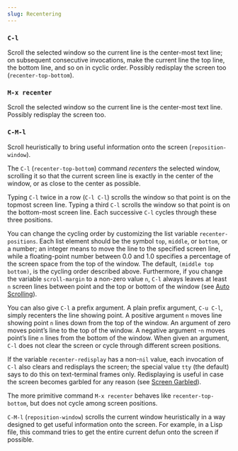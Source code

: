 ```yaml
---
slug: Recentering
---
```


### `C-l`

Scroll the selected window so the current line is the center-most text line; on subsequent consecutive invocations, make the current line the top line, the bottom line, and so on in cyclic order. Possibly redisplay the screen too (`recenter-top-bottom`).

### `M-x recenter`

Scroll the selected window so the current line is the center-most text line. Possibly redisplay the screen too.

### `C-M-l`

Scroll heuristically to bring useful information onto the screen (`reposition-window`).

The `C-l` (`recenter-top-bottom`) command *recenters* the selected window, scrolling it so that the current screen line is exactly in the center of the window, or as close to the center as possible.

Typing `C-l` twice in a row (`C-l C-l`) scrolls the window so that point is on the topmost screen line. Typing a third `C-l` scrolls the window so that point is on the bottom-most screen line. Each successive `C-l` cycles through these three positions.

You can change the cycling order by customizing the list variable `recenter-positions`. Each list element should be the symbol `top`, `middle`, or `bottom`, or a number; an integer means to move the line to the specified screen line, while a floating-point number between 0.0 and 1.0 specifies a percentage of the screen space from the top of the window. The default, `(middle top bottom)`, is the cycling order described above. Furthermore, if you change the variable `scroll-margin` to a non-zero value `n`, `C-l` always leaves at least `n` screen lines between point and the top or bottom of the window (see [Auto Scrolling](/docs/emacs/Auto-Scrolling)).

You can also give `C-l` a prefix argument. A plain prefix argument, `C-u C-l`, simply recenters the line showing point. A positive argument `n` moves line showing point `n` lines down from the top of the window. An argument of zero moves point’s line to the top of the window. A negative argument -`n` moves point’s line `n` lines from the bottom of the window. When given an argument, `C-l` does not clear the screen or cycle through different screen positions.

If the variable `recenter-redisplay` has a non-`nil` value, each invocation of `C-l` also clears and redisplays the screen; the special value `tty` (the default) says to do this on text-terminal frames only. Redisplaying is useful in case the screen becomes garbled for any reason (see [Screen Garbled](/docs/emacs/Screen-Garbled)).

The more primitive command `M-x recenter` behaves like `recenter-top-bottom`, but does not cycle among screen positions.

`C-M-l` (`reposition-window`) scrolls the current window heuristically in a way designed to get useful information onto the screen. For example, in a Lisp file, this command tries to get the entire current defun onto the screen if possible.
